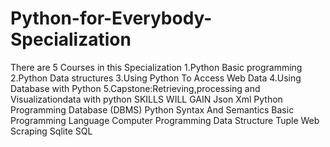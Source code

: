 # Python-for-Everybody-Specialization
There are 5 Courses in this Specialization
1.Python Basic programming
2.Python Data structures
3.Using Python To Access Web Data
4.Using Database with Python
5.Capstone:Retrieving,processing and Visualizationdata with python
SKILLS WILL GAIN
Json
Xml
Python Programming
Database (DBMS)
Python Syntax And Semantics
Basic Programming Language
Computer Programming
Data Structure
Tuple
Web Scraping
Sqlite
SQL
